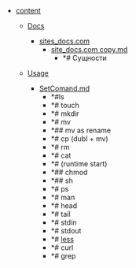 - <a href = "E:\Node_projects\Node_Way\NBase\_Md\_Index\__Closer\_Web\_Automato\Puppeteer\content\cat.content\dir.content.md">content</a>
    - <a href = "E:\Node_projects\Node_Way\NBase\_Md\_Index\__Closer\_Web\_Automato\Puppeteer\content\Docs\cat.Docs\dir.Docs.md">Docs</a>
        - <a href = "E:\Node_projects\Node_Way\NBase\_Md\_Index\__Closer\_Web\_Automato\Puppeteer\content\Docs\sites_docs.com\cat.sites_docs.com\dir.sites_docs.com.md">sites_docs.com</a>
            - <a href = "E:\Node_projects\Node_Way\NBase\_Md\_Index\__Closer\_Web\_Automato\Puppeteer\content\Docs\sites_docs.com\site_docs.com copy.md">site_docs.com copy.md</a>
                - *# Сущности
        
    
    - <a href = "E:\Node_projects\Node_Way\NBase\_Md\_Index\__Closer\_Web\_Automato\Puppeteer\content\Usage\cat.Usage\dir.Usage.md">Usage</a>
        - <a href = "E:\Node_projects\Node_Way\NBase\_Md\_Index\__Closer\_Web\_Automato\Puppeteer\content\Usage\SetComand.md">SetComand.md</a>
            - *#ls
            - *# touch
            - *# mkdir
            - *# mv
            - *## mv as rename
            - *# cp (dubl + mv)
            - *# rm 
            - *# cat
            - *# (runtime start)
            - *## chmod 
            - *## sh
            - *# ps
            - *# man 
            - *# head
            - *# tail 
            - *# stdin
            - *# stdout
            - *# [less](less/___setcomand.md)
            - *# curl
            - *# grep
    
